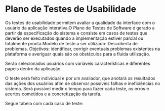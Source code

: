 # Plano de Testes de Usabilidade

Os testes de usabilidade permitem avaliar a qualidade da interface com o usuário da aplicação interativa.O Plano de Testes de Software é gerado a partir da especificação do sistema e consiste em casos de testes que deverão ser executados quando a implementação estiver parcial ou totalmente pronta.Modelo de teste a ser utilizado: Descoberta de problemas. Objetivos: identificar, corrigir eventuais problemas existentes na plataforma e averiguar quais são os obstáculos para a fluida utilização.

Serão selecionados usuários com variáveis características e diferentes papeis dentro da aplicação.

O teste será feito individual e por um avaliador, que anotará os resultados das ações dos usuários afim de observar possíveis falhas e ineficiências no sistema. Será possível medir o tempo para fazer cada teste, os erros e acertos cometidos e a concretização da tarefa.

Segue tabela com cada caso de teste:
